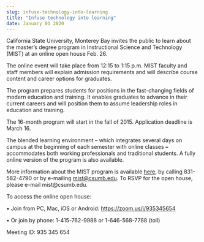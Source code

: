 ```yaml
---
slug: infuse-technology-into-learning
title: "Infuse technology into learning"
date: January 01 2020
---
```


 
<p>
  California State University, Monterey Bay invites the public to learn about
  the master’s degree program in Instructional Science and Technology (MIST) at
  an online open house Feb. 26.
</p>
<p>
  The online event will take place from 12:15 to 1:15 p.m. MIST faculty and
  staff members will explain admission requirements and will describe course
  content and career options for graduates.
</p>
<p>
  The program prepares students for positions in the fast&#45;changing fields of
  modern education and training. It enables graduates to advance in their
  current careers and will position them to assume leadership roles in education
  and training.
</p>
<p>
  The 16&#45;month program will start in the fall of 2015. Application deadline
  is March 16.
</p>
<p>
  The blended learning environment – which integrates several days on campus at
  the beginning of each semester with online classes
  <strong>–</strong> accommodates both working professionals and traditional
  students. A fully online version of the program is also available.
</p>
<p>
  More information about the MIST program is available
  <a href="csumb.edu/cd/mist">here</a>, by calling 831&#45;582&#45;4790 or by
  e&#45;mailing
  <a
    href="m&#97;&#105;&#108;&#116;&#111;&#x3a;&#x6d;&#x69;&#x73;&#x74;&#x40;c&#115;&#117;&#109;&#98;&#46;&#101;&#x64;&#x75;"
    >mist@csumb.edu</a
  >. To RSVP for the open house, please e&#45;mail mist@csumb.edu.
</p>
<p>To access the online open house:</p>
<p>
  • Join from PC, Mac, iOS or Android:
  <a href="https://zoom.us/j/935345654">https://zoom.us/j/935345654</a>
</p>
<p>
  • Or join by phone: 1&#45;415&#45;762&#45;9988 or 1&#45;646&#45;568&#45;7788
  &#40;toll&#41;
</p>
<p>Meeting ID: 935 345 654</p>
 
